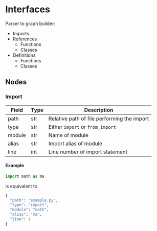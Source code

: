# Interfaces

Parser to graph builder:

- Imports
- References
  - Functions
  - Classes
- Definitions
  - Functions
  - Classes

## Nodes

### Import

|Field|Type|Description|
|-----|----|-----------|
|path|str|Relative path of file performing the import|
|type|str|Either `import` or `from_import`|
|module|str|Name of module|
|alias|str|Import alias of module|
|line|int|Line number of import statement|

#### Example

```py
import math as ma
```

is equivalent to

```py
{
  "path": "example.py",
  "type": "import",
  "module": "math",
  "alias": "ma",
  "line": 1
}
```
